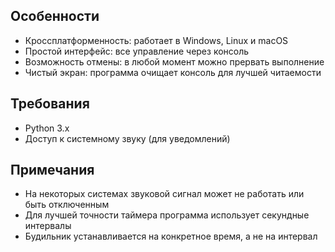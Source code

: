 
## Особенности

- Кроссплатформенность: работает в Windows, Linux и macOS
- Простой интерфейс: все управление через консоль
- Возможность отмены: в любой момент можно прервать выполнение
- Чистый экран: программа очищает консоль для лучшей читаемости

## Требования

- Python 3.x
- Доступ к системному звуку (для уведомлений)

## Примечания

- На некоторых системах звуковой сигнал может не работать или быть отключенным
- Для лучшей точности таймера программа использует секундные интервалы
- Будильник устанавливается на конкретное время, а не на интервал
